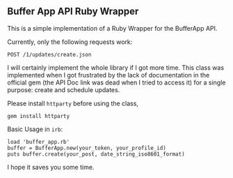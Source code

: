 Buffer App API Ruby Wrapper
---

This is a simple implementation of a Ruby Wrapper for the BufferApp API.

Currently, only the following requests work:

	POST /1/updates/create.json

I will certainly implement the whole library if I got more time. This class was implemented when I got frustrated by the lack of documentation in the official gem (the API Doc link was dead when I tried to access it) for a single purpose: create and schedule updates.

Please install ``httparty`` before using the class,

	gem install httparty
	
Basic Usage in ``irb``:
	
	load 'buffer_app.rb'
	buffer = BufferApp.new(your_token, your_profile_id)
	puts buffer.create(your_post, date_string_iso8601_format)

I hope it saves you some time.

